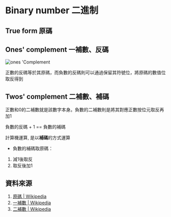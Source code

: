 # Binary number 二進制

## True form 原碼

## Ones' complement 一補數、反碼

![ones 'Complement](https://wikimedia.org/api/rest_v1/media/math/render/svg/c9bf5cb5e2821d3fc18b08e1f3e10f796848305c)

正數的反碼等於其原碼，而負數的反碼則可以通過保留其符號位，將原碼的數值位取反得到

## Twos' complement 二補數、補碼

正數和0的二補數就是該數字本身。負數的二補數則是將其對應正數按位元取反再加1

負數的反碼 + 1 == 負數的補碼

計算機運算, 是以**補碼**的方式運算

- 負數的補碼取原碼：

1. 減1後取反
2. 取反後加1

## 資料來源

1. [原碼 | Wikipedia](https://zh.wikipedia.org/wiki/%E5%8E%9F%E7%A0%81)
2. [一補數 | Wikipedia](https://zh.wikipedia.org/wiki/%E4%B8%80%E8%A3%9C%E6%95%B8)
3. [二補數 | Wikipedia](https://zh.wikipedia.org/wiki/%E4%BA%8C%E8%A3%9C%E6%95%B8)
